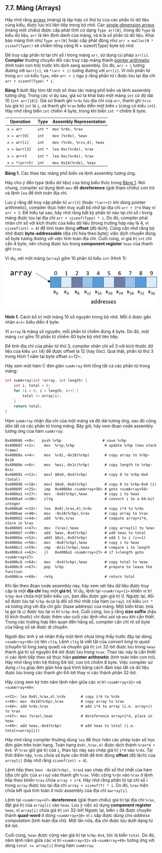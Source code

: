
## 7.7. Mảng (Arrays)

Hãy nhớ rằng [arrays](../C1-C_intro/arrays_strings.html#_introduction_to_arrays) (mảng) là tập hợp có thứ tự của các phần tử dữ liệu cùng kiểu, được lưu trữ liên tiếp trong bộ nhớ. Các [single-dimension arrays](../C2-C_depth/arrays.html#_single_dimensional_arrays) (mảng một chiều) được cấp phát tĩnh có dạng `Type arr[N]`, trong đó `Type` là kiểu dữ liệu, `arr` là tên định danh của mảng, và `N` là số phần tử dữ liệu. Khai báo mảng tĩnh như `Type arr[N]` hoặc cấp phát động như `arr = malloc(N * sizeof(Type))` sẽ chiếm tổng cộng *N* × sizeof(*Type*) byte bộ nhớ.

Để truy cập phần tử tại chỉ số *i* trong mảng `arr`, sử dụng cú pháp `arr[i]`. **Compiler** thường chuyển đổi các truy cập mảng thành [pointer arithmetic](../C2-C_depth/pointers.html#_pointer_variables) (tính toán con trỏ) trước khi dịch sang assembly. Do đó, `arr + i` tương đương với `&arr[i]`, và `*(arr + i)` tương đương với `arr[i]`. Vì mỗi phần tử trong `arr` có kiểu `Type`, nên `arr + i` ngụ ý rằng phần tử *i* được lưu tại địa chỉ `arr + sizeof(Type) * i`.

**Bảng 1** dưới đây tóm tắt một số thao tác mảng phổ biến và lệnh assembly tương ứng. Trong các ví dụ sau, giả sử ta khai báo một mảng `int` có độ dài 10 (`int arr[10]`). Giả sử thanh ghi `%rdx` lưu địa chỉ của `arr`, thanh ghi `%rcx` lưu giá trị `int` là `i`, và thanh ghi `%rax` biểu diễn một biến `x` (cũng có kiểu `int`). Hãy nhớ rằng biến `int` chiếm 4 byte, trong khi biến `int *` chiếm 8 byte.

| Operation       | Type     | Assembly Representation         |
|-----------------|----------|---------------------------------|
| `x = arr`       | `int *`  | `mov %rdx, %rax`                |
| `x = arr[0]`    | `int`    | `mov (%rdx), %eax`              |
| `x = arr[i]`    | `int`    | `mov (%rdx, %rcx,4), %eax`      |
| `x = &arr[3]`   | `int *`  | `lea 0xc(%rdx), %rax`           |
| `x = arr+3`     | `int *`  | `lea 0xc(%rdx), %rax`           |
| `x = *(arr+5)`  | `int`    | `mov 0x14(%rdx), %eax`          |

**Bảng 1.** Các thao tác mảng phổ biến và lệnh assembly tương ứng.

Hãy chú ý đến *type* (kiểu dữ liệu) của từng biểu thức trong [Bảng 1](#ArrayOps). Nói chung, compiler sử dụng lệnh `mov` để **dereference** (giải tham chiếu) con trỏ và lệnh `lea` để tính toán địa chỉ.

Lưu ý rằng để truy cập phần tử `arr[3]` (hoặc `*(arr+3)` khi dùng pointer arithmetic), compiler thực hiện truy xuất bộ nhớ tại địa chỉ `arr + 3*4` thay vì `arr + 3`. Để hiểu tại sao, hãy nhớ rằng bất kỳ phần tử nào tại chỉ số *i* trong mảng được lưu tại địa chỉ `arr + sizeof(Type) * i`. Do đó, compiler phải nhân chỉ số với kích thước của kiểu dữ liệu (trong trường hợp này là 4, vì `sizeof(int) = 4`) để tính toán đúng **offset** (độ lệch). Cũng cần nhớ rằng bộ nhớ được **byte-addressable** (địa chỉ hóa theo byte); việc dịch chuyển đúng số byte tương đương với việc tính toán địa chỉ. Cuối cùng, vì giá trị `int` chỉ cần 4 byte, nên chúng được lưu trong **component register** `%eax` của thanh ghi `%rax`.

Ví dụ, xét một mảng (`array`) gồm 10 phần tử kiểu `int` (Hình 1):

![Each integer in the array requires four bytes.](_images/arrayFig.png)

**Hình 1.** Cách bố trí một mảng 10 số nguyên trong bộ nhớ. Mỗi ô được gắn nhãn x~i~ biểu diễn 4 byte.

Vì `array` là mảng số nguyên, mỗi phần tử chiếm đúng 4 byte. Do đó, một mảng `int` gồm 10 phần tử chiếm 40 byte bộ nhớ liên tiếp.

Để tính địa chỉ của phần tử thứ 3, compiler nhân chỉ số 3 với kích thước dữ liệu của kiểu `int` (4) để được offset là 12 (hay 0xc). Quả thật, phần tử thứ 3 trong Hình 1 nằm tại byte offset x~12~.

Hãy xem một hàm C đơn giản `sumArray` tính tổng tất cả các phần tử trong mảng:

```c
int sumArray(int *array, int length) {
    int i, total = 0;
    for (i = 0; i < length; i++) {
        total += array[i];
    }
    return total;
}
```

Hàm `sumArray` nhận địa chỉ của một mảng và độ dài tương ứng, sau đó cộng dồn tất cả các phần tử trong mảng. Bây giờ, hãy xem đoạn code assembly tương ứng của hàm `sumArray`:

```
0x400686 <+0>:   push %rbp                   # save %rbp
0x400687 <+1>:    mov  %rsp,%rbp              # update %rbp (new stack frame)
0x40068a <+4>:    mov  %rdi,-0x18(%rbp)       # copy array to %rbp-0x18
0x40068e <+8>:    mov  %esi,-0x1c(%rbp)       # copy length to %rbp-0x1c
0x400691 <+11>:   movl $0x0,-0x4(%rbp)        # copy 0 to %rbp-0x4 (total)
0x400698 <+18>:   movl $0x0,-0x8(%rbp)        # copy 0 to %rbp-0x8 (i)
0x40069f <+25>:   jmp  0x4006be <sumArray+56> # goto <sumArray+56>
0x4006a1 <+27>:   mov  -0x8(%rbp),%eax        # copy i to %eax
0x4006a4 <+30>:   cltq                        # convert i to a 64-bit integer
0x4006a6 <+32>:   lea  0x0(,%rax,4),%rdx      # copy i*4 to %rdx
0x4006ae <+40>:   mov  -0x18(%rbp),%rax       # copy array to %rax
0x4006b2 <+44>:   add  %rdx,%rax              # compute array+i*4, store in %rax
0x4006b5 <+47>:   mov  (%rax),%eax            # copy array[i] to %eax
0x4006b7 <+49>:   add  %eax,-0x4(%rbp)        # add %eax to total
0x4006ba <+52>:   addl $0x1,-0x8(%rbp)        # add 1 to i (i+=1)
0x4006be <+56>:   mov  -0x8(%rbp),%eax        # copy i to %eax
0x4006c1 <+59>:   cmp  -0x1c(%rbp),%eax       # compare i to length
0x4006c4 <+62>:   jl   0x4006a1 <sumArray+27> # if i<length goto <sumArray+27>
0x4006c6 <+64>:   mov  -0x4(%rbp),%eax        # copy total to %eax
0x4006c9 <+67>:   pop  %rbp                   # prepare to leave the function
0x4006ca <+68>:   retq                        # return total
```


Khi lần theo đoạn code assembly này, hãy xem xét liệu dữ liệu được truy cập là một **địa chỉ** hay một **giá trị**. Ví dụ, lệnh tại `<sumArray+11>` khiến vị trí `%rbp-0x4` chứa một biến kiểu `int`, ban đầu được gán giá trị 0. Ngược lại, đối số được lưu tại `%rbp-0x18` là đối số thứ nhất của hàm (`array`), có kiểu `int *` và tương ứng với địa chỉ gốc (base address) của mảng. Một biến khác (mà ta gọi là `i`) được lưu tại vị trí `%rbp-0x8`. Cuối cùng, lưu ý rằng **size suffix** (hậu tố kích thước) chỉ được thêm vào cuối các lệnh như `add` và `mov` khi cần thiết. Trong các trường hợp liên quan đến hằng số, compiler cần chỉ rõ số byte của hằng số sẽ được di chuyển.

Người đọc tinh ý sẽ nhận thấy một lệnh chưa từng thấy trước đây tại dòng `<sumArray+30>` có tên `cltq`. Lệnh `cltq` là viết tắt của *convert long to quad* (chuyển từ long sang quad) và chuyển giá trị `int` 32-bit được lưu trong `%eax` thành giá trị số nguyên 64-bit được lưu trong `%rax`. Thao tác này là cần thiết vì các lệnh tiếp theo sẽ thực hiện **pointer arithmetic** (tính toán trên con trỏ). Hãy nhớ rằng trên hệ thống 64-bit, con trỏ chiếm 8 byte. Việc compiler sử dụng `cltq` giúp đơn giản hóa quá trình bằng cách đảm bảo tất cả dữ liệu được lưu trong các thanh ghi 64-bit thay vì các thành phần 32-bit.

Hãy cùng xem kỹ hơn năm lệnh nằm giữa các vị trí `<sumArray+32>` và `<sumArray+49>`:

```
<+32>: lea 0x0(,%rax,4),%rdx       # copy i*4 to %rdx
<+40>: mov -0x18(%rbp),%rax        # copy array to %rax
<+44>: add %rdx,%rax               # add i*4 to array (i.e. array+i) to %rax
<+47>: mov (%rax),%eax             # dereference array+i*4, place in %eax
<+49>: add %eax,-0x4(%rbp)         # add %eax to total (i.e. total+=array[i])
```

Hãy nhớ rằng compiler thường dùng `lea` để thực hiện các phép toán số học đơn giản trên toán hạng. Toán hạng `0x0(,%rax,4)` được dịch thành `%rax*4 + 0x0`. Vì `%rax` giữ giá trị của `i`, thao tác này sao chép giá trị `i*4` vào `%rdx`. Tại thời điểm này, `%rdx` chứa số byte cần thiết để tính đúng **offset** (độ lệch) của `array[i]` (hãy nhớ rằng `sizeof(int) = 4`).

Lệnh tiếp theo (`mov -0x18(%rbp), %rax`) sao chép đối số thứ nhất của hàm (địa chỉ gốc của `array`) vào thanh ghi `%rax`. Việc cộng `%rdx` vào `%rax` ở lệnh tiếp theo khiến `%rax` chứa `array + i*4`. Hãy nhớ rằng phần tử tại chỉ số *i* trong `array` được lưu tại địa chỉ `array + sizeof(T) * i`. Do đó, `%rax` hiện chứa kết quả tính toán ở mức assembly của địa chỉ `&array[i]`.

Lệnh tại `<sumArray+47>` **dereference** (giải tham chiếu) giá trị tại địa chỉ `%rax`, đặt giá trị của `array[i]` vào `%eax`. Lưu ý việc sử dụng **component register** `%eax`, vì `array[i]` chứa giá trị `int` 32-bit! Ngược lại, biến `i` đã được chuyển thành **quad-word** ở dòng `<sumArray+30>` vì `i` sắp được dùng cho *address computation* (tính toán địa chỉ). Một lần nữa, địa chỉ được lưu dưới dạng từ 64-bit.

Cuối cùng, `%eax` được cộng vào giá trị tại `%rbp-0x4`, tức là biến `total`. Do đó, năm lệnh nằm giữa các vị trí `<sumArray+32>` và `<sumArray+49>` tương ứng với dòng `total += array[i]` trong hàm `sumArray`.

